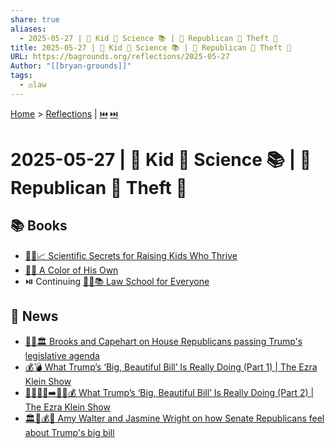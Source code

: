 ```yaml
---
share: true
aliases:
  - 2025-05-27 | 🐐 Kid 🔬 Science 📚 | 📰 Republican 🐘 Theft 💸
title: 2025-05-27 | 🐐 Kid 🔬 Science 📚 | 📰 Republican 🐘 Theft 💸
URL: https://bagrounds.org/reflections/2025-05-27
Author: "[[bryan-grounds]]"
tags:
  - ⚖️law
---
```

[Home](../index.md) > [Reflections](./index.md) | [⏮️](./2025-05-26.md) [⏭️](./2025-05-28.md)  
# 2025-05-27 | 🐐 Kid 🔬 Science 📚 | 📰 Republican 🐘 Theft 💸  
## 📚 Books  
- [🧪👶📈 Scientific Secrets for Raising Kids Who Thrive](../books/scientific-secrets-for-raising-kids-who-thrive.md)  
- [🌈🦎 A Color of His Own](../books/a-color-of-his-own.md)  
- ⏯️ Continuing [🧑‍⚖️📚 Law School for Everyone](../books/law-school-for-everyone.md)  
  
## 📰 News  
- [👹📜🏛️ Brooks and Capehart on House Republicans passing Trump's legislative agenda](../videos/brooks-and-capehart-on-house-republicans-passing-trumps-legislative-agenda.md)  
- [💰💣 What Trump’s ‘Big, Beautiful Bill’ Is Really Doing (Part 1) | The Ezra Klein Show](../videos/what-trumps-big-beautiful-bill-is-really-doing-part-1-the-ezra-klein-show.md)  
- [👹👶🏼💸➡️👴🏻💰 What Trump’s ‘Big, Beautiful Bill’ Is Really Doing (Part 2) | The Ezra Klein Show](../videos/what-trumps-big-beautiful-bill-is-really-doing-part-2-the-ezra-klein-show.md)  
- [🏛️📜💰🚨 Amy Walter and Jasmine Wright on how Senate Republicans feel about Trump's big bill](../videos/amy-walter-and-jasmine-wright-on-how-senate-republicans-feel-about-trumps-big-bill.md)